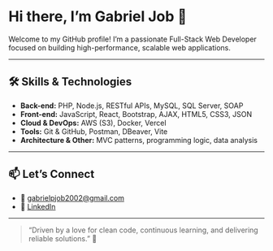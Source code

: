 # Hi there, I’m Gabriel Job 👋

Welcome to my GitHub profile! I’m a passionate Full-Stack Web Developer focused on building high-performance, scalable web applications.

---

## 🛠️ Skills & Technologies

- **Back-end:** PHP, Node.js, RESTful APIs, MySQL, SQL Server, SOAP  
- **Front-end:** JavaScript, React, Bootstrap, AJAX, HTML5, CSS3, JSON  
- **Cloud & DevOps:** AWS (S3), Docker, Vercel  
- **Tools:** Git & GitHub, Postman, DBeaver, Vite  
- **Architecture & Other:** MVC patterns, programming logic, data analysis

---

## 📫 Let’s Connect

- 📧 gabrielpjob2002@gmail.com  
- 🔗 [LinkedIn](https://www.linkedin.com/in/gabriel-job-018649201)  

---

> “Driven by a love for clean code, continuous learning, and delivering reliable solutions.” 🚀  
